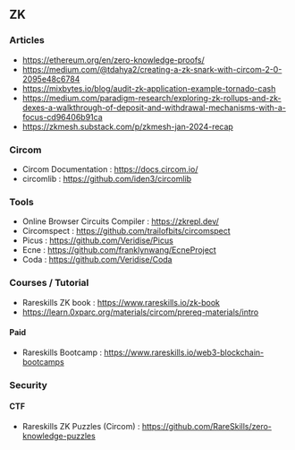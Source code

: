 ## ZK

### Articles
- https://ethereum.org/en/zero-knowledge-proofs/
- https://medium.com/@tdahya2/creating-a-zk-snark-with-circom-2-0-2095e48c6784
- https://mixbytes.io/blog/audit-zk-application-example-tornado-cash
- https://medium.com/paradigm-research/exploring-zk-rollups-and-zk-dexes-a-walkthrough-of-deposit-and-withdrawal-mechanisms-with-a-focus-cd96406b91ca
- https://zkmesh.substack.com/p/zkmesh-jan-2024-recap

### Circom
- Circom Documentation : https://docs.circom.io/
- circomlib : https://github.com/iden3/circomlib

### Tools
- Online Browser Circuits Compiler : https://zkrepl.dev/
- Circomspect : https://github.com/trailofbits/circomspect
- Picus : https://github.com/Veridise/Picus
- Ecne : https://github.com/franklynwang/EcneProject
- Coda : https://github.com/Veridise/Coda

### Courses / Tutorial
- Rareskills ZK book : https://www.rareskills.io/zk-book
- https://learn.0xparc.org/materials/circom/prereq-materials/intro

#### Paid
- Rareskills Bootcamp : https://www.rareskills.io/web3-blockchain-bootcamps

### Security
#### CTF
- Rareskills ZK Puzzles (Circom) : https://github.com/RareSkills/zero-knowledge-puzzles
